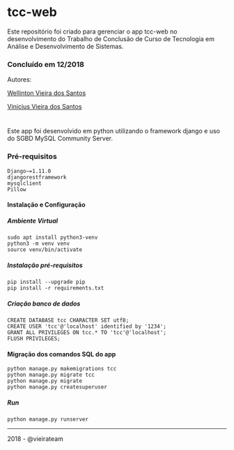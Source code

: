 # tcc-web

Este repositório foi criado para gerenciar o app tcc-web no desenvolvimento do Trabalho de Conclusão de Curso de Tecnologia em Análise e Desenvolvimento de Sistemas.

### Concluído em 12/2018

Autores: 

[Wellinton Vieira dos Santos](https://github.com/wellintonvieira)

[Vinicius Vieira dos Santos](https://github.com/viniciusvsantos)

#

Este app foi desenvolvido em python utilizando o framework django e uso do SGBD MySQL Community Server.

### Pré-requisitos

```
Django~=1.11.0
djangorestframework
mysqlclient
Pillow
```

#### Instalação e Configuração

##### Ambiente Virtual

```
sudo apt install python3-venv
python3 -m venv venv
source venv/bin/activate
```

##### Instalação pré-requisitos

```
pip install --upgrade pip
pip install -r requirements.txt
```

##### Criação banco de dados

```
CREATE DATABASE tcc CHARACTER SET utf8;
CREATE USER 'tcc'@'localhost' identified by '1234';
GRANT ALL PRIVILEGES ON tcc.* TO 'tcc'@'localhost';
FLUSH PRIVILEGES;
```

#### Migração dos comandos SQL do app

```
python manage.py makemigrations tcc
python manage.py migrate tcc
python manage.py migrate
python manage.py createsuperuser
```

##### Run

```
python manage.py runserver
```

*** 

2018 - @vieirateam
